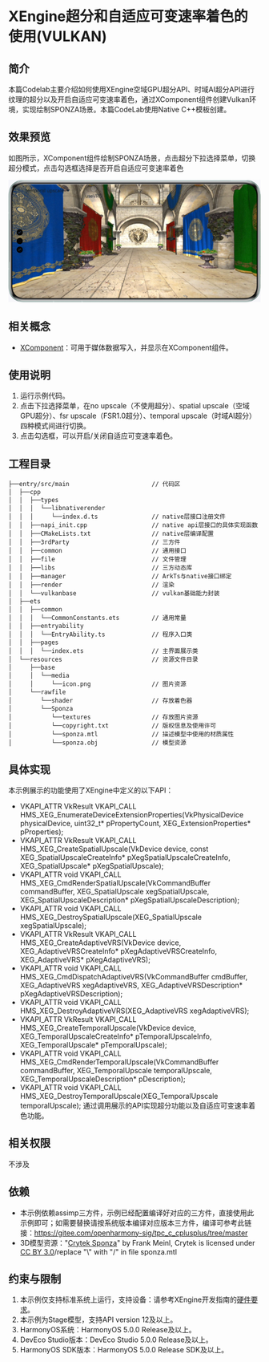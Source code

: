 # XEngine超分和自适应可变速率着色的使用(VULKAN)

## 简介

本篇Codelab主要介绍如何使用XEngine空域GPU超分API、时域AI超分API进行纹理的超分以及开启自适应可变速率着色，通过XComponent组件创建Vulkan环境，实现绘制SPONZA场景。本篇CodeLab使用Native C++模板创建。

## 效果预览

如图所示，XComponent组件绘制SPONZA场景，点击超分下拉选择菜单，切换超分模式，点击勾选框选择是否开启自适应可变速率着色

![XEngine Temporal Upscale](screenshots/device/XEngine_VULKAN_Temporal_Upscale_Example.png)

## 相关概念
- [XComponent](https://developer.huawei.com/consumer/cn/doc/harmonyos-references/ts-basic-components-xcomponent)：可用于媒体数据写入，并显示在XComponent组件。

## 使用说明

1. 运行示例代码。
2. 点击下拉选择菜单，在no upscale（不使用超分）、spatial upscale（空域GPU超分）、fsr upscale（FSR1.0超分）、temporal upscale（时域AI超分）四种模式间进行切换。
3. 点击勾选框，可以开启/关闭自适应可变速率着色。

## 工程目录
```
├──entry/src/main	         			// 代码区
│  ├──cpp
│  │  ├──types
│  │  │  └──libnativerender
│  │  │    	└──index.d.ts      			// native层接口注册文件
│  │  ├──napi_init.cpp                  // native api层接口的具体实现函数
│  │  ├──CMakeLists.txt                 // native层编译配置
│  │  ├──3rdParty                       // 三方件
│  │  ├──common                         // 通用接口
│  │  ├──file                           // 文件管理
│  │  ├──libs                           // 三方动态库
│  │  ├──manager                        // ArkTs与native接口绑定
│  │  ├──render                         // 渲染
│  │  └──vulkanbase                     // vulkan基础能力封装
│  ├──ets
│  │  ├──common
│  │  │  └──CommonConstants.ets         // 通用常量
│  │  ├──entryability
│  │  │  └──EntryAbility.ts  	        // 程序入口类
│  │  ├──pages
│  │  │  └──index.ets       	        // 主界面展示类
│  └──resources                         // 资源文件目录
│     ├──base
│     │  └──media
│     │     └──icon.png                 // 图片资源
│     └──rawfile
│     	 └──shader                      // 存放着色器
│        └──Sponza
│ 	        └──textures					// 存放图片资源
│ 	        └──copyright.txt            // 版权信息及使用许可
│ 	        └──sponza.mtl               // 描述模型中使用的材质属性
│           └──sponza.obj     	        // 模型资源
```

## 具体实现
本示例展示的功能使用了XEngine中定义的以下API：
* VKAPI_ATTR VkResult VKAPI_CALL HMS_XEG_EnumerateDeviceExtensionProperties(VkPhysicalDevice physicalDevice, uint32_t* pPropertyCount, XEG_ExtensionProperties* pProperties);
* VKAPI_ATTR VkResult VKAPI_CALL HMS_XEG_CreateSpatialUpscale(VkDevice device, const XEG_SpatialUpscaleCreateInfo*  pXegSpatialUpscaleCreateInfo, XEG_SpatialUpscale* pXegSpatialUpscale);
* VKAPI_ATTR void VKAPI_CALL HMS_XEG_CmdRenderSpatialUpscale(VkCommandBuffer commandBuffer, XEG_SpatialUpscale xegSpatialUpscale, XEG_SpatialUpscaleDescription* pXegSpatialUpscaleDescription);
* VKAPI_ATTR void VKAPI_CALL HMS_XEG_DestroySpatialUpscale(XEG_SpatialUpscale xegSpatialUpscale);
* VKAPI_ATTR VkResult VKAPI_CALL HMS_XEG_CreateAdaptiveVRS(VkDevice device, XEG_AdaptiveVRSCreateInfo* pXegAdaptiveVRSCreateInfo, XEG_AdaptiveVRS* pXegAdaptiveVRS);
* VKAPI_ATTR void VKAPI_CALL HMS_XEG_CmdDispatchAdaptiveVRS(VkCommandBuffer cmdBuffer, XEG_AdaptiveVRS xegAdaptiveVRS, XEG_AdaptiveVRSDescription* pXegAdaptiveVRSDescription);
* VKAPI_ATTR void VKAPI_CALL HMS_XEG_DestroyAdaptiveVRS(XEG_AdaptiveVRS xegAdaptiveVRS);
* VKAPI_ATTR VkResult VKAPI_CALL HMS_XEG_CreateTemporalUpscale(VkDevice device, XEG_TemporalUpscaleCreateInfo* pTemporalUpscaleInfo, XEG_TemporalUpscale* pTemporalUpscale);
* VKAPI_ATTR void VKAPI_CALL HMS_XEG_CmdRenderTemporalUpscale(VkCommandBuffer commandBuffer, XEG_TemporalUpscale temporalUpscale, XEG_TemporalUpscaleDescription* pDescription);
* VKAPI_ATTR void VKAPI_CALL HMS_XEG_DestroyTemporalUpscale(XEG_TemporalUpscale temporalUpscale);
通过调用展示的API实现超分功能以及自适应可变速率着色功能。

## 相关权限

不涉及

## 依赖

* 本示例依赖assimp三方件，示例已经配置编译好对应的三方件，直接使用此示例即可；如需要替换请按系统版本编译对应版本三方件，编译可参考此链接：https://gitee.com/openharmony-sig/tpc_c_cplusplus/tree/master
* 3D模型资源："[Crytek Sponza](https://casual-effects.com/data/)" by Frank Meinl, Crytek is licensed under [CC BY 3.0](https://creativecommons.org/licenses/by/3.0/)/replace "\\\" with "/" in file sponza.mtl

## 约束与限制

1. 本示例仅支持标准系统上运行，支持设备：请参考XEngine开发指南的[硬件要求](https://developer.huawei.com/consumer/cn/doc/harmonyos-guides/xengine-kit-preparations)。
2. 本示例为Stage模型，支持API version 12及以上。
3. HarmonyOS系统：HarmonyOS 5.0.0 Release及以上。
4. DevEco Studio版本：DevEco Studio 5.0.0 Release及以上。
5. HarmonyOS SDK版本：HarmonyOS 5.0.0 Release SDK及以上。
